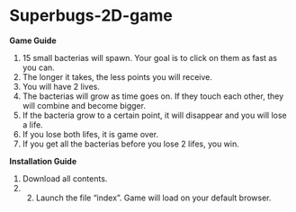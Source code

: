 # Superbugs-2D-game

**Game Guide**
1. 15 small bacterias will spawn. Your goal is to click on them as fast as you can.
2. The longer it takes, the less points you will receive.
3. You will have 2 lives.
4. The bacterias will grow as time goes on. If they touch each other, they will combine and become bigger.
5. If the bacteria grow to a certain point, it will disappear and you will lose a life.
6. If you lose both lifes, it is game over.
7. If you get all the bacterias before you lose 2 lifes, you win.

**Installation Guide**
1) Download all contents.
2) 2) Launch the file “index”. Game will load on your default browser.
